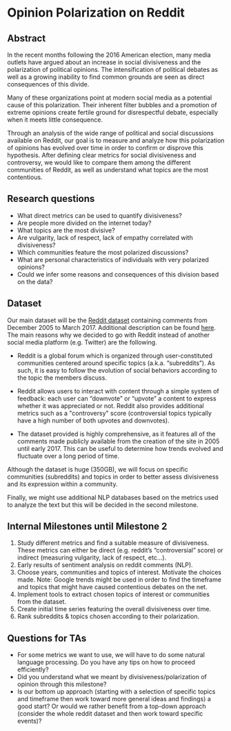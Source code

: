 # Opinion Polarization on Reddit

## Abstract

In the recent months following the 2016 American election, many media outlets have argued about an increase in social divisiveness and the polarization of political opinions. The intensification of political debates as well as a growing inability to find common grounds are seen as direct consequences of this divide.

Many of these organizations point at modern social media as a potential cause of this polarization. Their inherent filter bubbles and a promotion of extreme opinions create fertile ground for disrespectful debate, especially when it meets little consequence.

Through an analysis of the wide range of political and social discussions available on Reddit, our goal is to measure and analyze how this polarization of opinions has evolved over time in order to confirm or disprove this hypothesis. After defining clear metrics for social divisiveness and controversy, we would like to compare them among the different communities of Reddit, as well as understand what topics are the most contentious.

## Research questions

- What direct metrics can be used to quantify divisiveness?
- Are people more divided on the internet today?
- What topics are the most divisive?
- Are vulgarity, lack of respect, lack of empathy correlated with divisiveness?
- Which communities feature the most polarized discussions?
- What are personal characteristics of individuals with very polarized opinions?
- Could we infer some reasons and consequences of this division based on the data?

## Dataset

Our main dataset will be the [Reddit dataset](http://academictorrents.com/details/85a5bd50e4c365f8df70240ffd4ecc7dec59912b) containing comments from December 2005 to March 2017. Additional description can be found [here](https://www.reddit.com/r/datasets/comments/3bxlg7/i_have_every_publicly_available_reddit_comment/). The main reasons why we decided to go with Reddit instead of another social media platform (e.g. Twitter) are the following.

- Reddit is a global forum which is organized through user-constituted communities centered around specific topics (a.k.a. “subreddits”). As such, it is easy to follow the evolution of social behaviors according to the topic the members discuss. 

- Reddit allows users to interact with content through a simple system of feedback: each user can “downvote” or “upvote” a content to express whether it was appreciated or not. Reddit also provides additional metrics such as a "controversy" score (controversial topics typically have a high number of both upvotes and downvotes).

- The dataset provided is highly comprehensive, as it features all of the comments made publicly available from the creation of the site in 2005 until early 2017. This can be useful to determine how trends evolved and fluctuate over a long period of time.

Although the dataset is huge (350GB), we will focus on specific communities (subreddits) and topics in order to better assess divisiveness and its expression within a community.

Finally, we might use additional NLP databases based on the metrics used to analyze the text but this will be decided in the second milestone.

## Internal Milestones until Milestone 2

1. Study different metrics and find a suitable measure of divisiveness. These metrics can either be direct (e.g. reddit’s “controversial” score) or indirect (measuring vulgarity, lack of respect, etc…).
2. Early results of sentiment analysis on reddit comments (NLP).
3. Choose years, communities and topics of interest. Motivate the choices made. Note: Google trends might be used in order to find the timeframe and topics that might have caused contentious debates on the net.
4. Implement tools to extract chosen topics of interest or communities from the dataset.
5. Create initial time series featuring the overall divisiveness over time.
6. Rank subreddits & topics chosen according to their polarization.

## Questions for TAs

- For some metrics we want to use, we will have to do some natural language processing. Do you have any tips on how to proceed efficiently?
- Did you understand what we meant by divisiveness/polarization of opinion through this milestone?
- Is our bottom up approach (starting with a selection of specific topics and timeframe then work toward more general ideas and findings) a good start? Or would we rather benefit from a top-down approach (consider the whole reddit dataset and then work toward specific events)?
